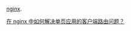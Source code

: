 [nginx](https://juejin.cn/post/6844904102447546382). 

[在 nginx 中如何解决单页应用的客户端路由问题？](https://mp.weixin.qq.com/s?__biz=MzA3MzU0MjIzMA==&mid=2247489551&idx=1&sn=2a3affa9929fca2ba675cd084ac02dd5&chksm=9f0c2736a87bae20c9b91c37047e2d63c76760e518ba2f145bbfa24528b74b90b2dafddbaf63&mpshare=1&scene=1&srcid=0715aA83BVY6wjyljTVyvn9j&sharer_sharetime=1657852299562&sharer_shareid=602fec5d48833321e5dfca5b1589f8c2&version=4.0.0.90415&platform=mac#rd)
